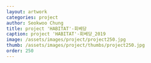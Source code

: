 ```yaml
---
layout: artwork 
categories: project 
author: Seokwoo Chung 
title: project 'HABITAT'-회베당 
caption: project 'HABITAT'-회베당_2019 
image: /assets/images/project/project250.jpg 
thumb: /assets/images/project/thumbs/project250.jpg 
order: 250 
---
```

